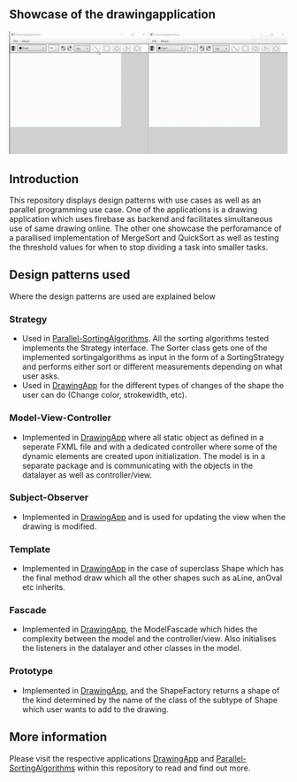 ## Showcase of the drawingapplication

![](https://github.com/JacobEkedahl/Design-Patterns/blob/master/DesignPatterns-DrawingApp/Media/recording_drawingapp.gif)

## Introduction

This repository displays design patterns with use cases as well as an parallel programming use case.
One of the applications is a drawing application which uses firebase as backend and facilitates simultaneous use of same drawing online.
The other one showcase the perforamance of a parallised implementation of MergeSort and QuickSort as well as testing the threshold values for when to stop dividing a task into smaller tasks.

## Design patterns used
Where the design patterns are used are explained below
### Strategy
- Used in [Parallel-SortingAlgorithms](https://github.com/JacobEkedahl/Design-Patterns/tree/master/Parallel-SortingAlgorithms). All the sorting algorithms tested implements the Strategy interface. The Sorter class gets one of the implemented sortingalgorithms as input in the form of a SortingStrategy and performs either sort or different measurements depending on what user asks.
- Used in [DrawingApp](https://github.com/JacobEkedahl/Design-Patterns/tree/master/DesignPatterns-DrawingApp) for the different types of changes of the shape the user can do (Change color, strokewidth, etc).

### Model-View-Controller
- Implemented in [DrawingApp](https://github.com/JacobEkedahl/Design-Patterns/tree/master/DesignPatterns-DrawingApp) where all static object as defined in a seperate FXML file and with a dedicated controller where some of the dynamic elements are created upon initialization. The model is in a separate package and is communicating with the objects in the datalayer as well as controller/view.

### Subject-Observer
- Implemented in [DrawingApp](https://github.com/JacobEkedahl/Design-Patterns/tree/master/DesignPatterns-DrawingApp) and is used for updating the view when the drawing is modified.

### Template
- Implemented in [DrawingApp](https://github.com/JacobEkedahl/Design-Patterns/tree/master/DesignPatterns-DrawingApp) in the case of superclass Shape which has the final method draw which all the other shapes such as aLine, anOval etc inherits.

### Fascade
- Implemented in [DrawingApp](https://github.com/JacobEkedahl/Design-Patterns/tree/master/DesignPatterns-DrawingApp), the ModelFascade which hides the complexity between the model and the controller/view. Also initialises the listeners in the datalayer and other classes in the model.

### Prototype
- Implemented in [DrawingApp](https://github.com/JacobEkedahl/Design-Patterns/tree/master/DesignPatterns-DrawingApp), and the ShapeFactory returns a shape of the kind determined by the name of the class of the subtype of Shape which user wants to add to the drawing.

## More information

Please visit the respective applications [DrawingApp](https://github.com/JacobEkedahl/Design-Patterns/tree/master/DesignPatterns-DrawingApp) and [Parallel-SortingAlgorithms](https://github.com/JacobEkedahl/Design-Patterns/tree/master/Parallel-SortingAlgorithms) within this repository to read and find out more.
